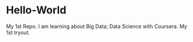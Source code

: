 # Hello-World
My 1st Repo.
I am learning about Big Data; Data Science with Coursera.
My 1st tryout.
